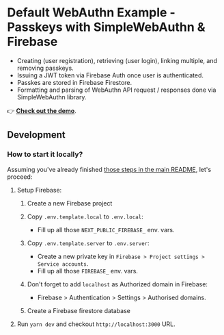 # Default WebAuthn Example - Passkeys with SimpleWebAuthn & Firebase

-   Creating (user registration), retrieving (user login), linking multiple, and removing passkeys.
-   Issuing a JWT token via Firebase Auth once user is authenticated.
-   Passkes are stored in Firebase Firestore.
-   Formatting and parsing of WebAuthn API request / responses done via SimpleWebAuthn library.

👉 **[Check out the demo](https://with-webauthn.dev)**.

## Development

### How to start it locally?

Assuming you've already finished [those steps in the main README](../../README.md), let's proceed:

1. Setup Firebase:

    1. Create a new Firebase project

    2. Copy `.env.template.local` to `.env.local`:

        - Fill up all those `NEXT_PUBLIC_FIREBASE_` env. vars.

    3. Copy `.env.template.server` to `.env.server`:

        - Create a new private key in `Firebase > Project settings > Service accounts`.
        - Fill up all those `FIREBASE_` env. vars.

    4. Don't forget to add `localhost` as Authorized domain in Firebase:

        - Firebase > Authentication > Settings > Authorised domains.

    5. Create a Firebase firestore database

2. Run `yarn dev` and checkout `http://localhost:3000` URL.
